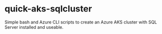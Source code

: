 # quick-aks-sqlcluster
Simple bash and Azure CLI scripts to create an Azure AKS cluster with SQL Server installed and useable.

